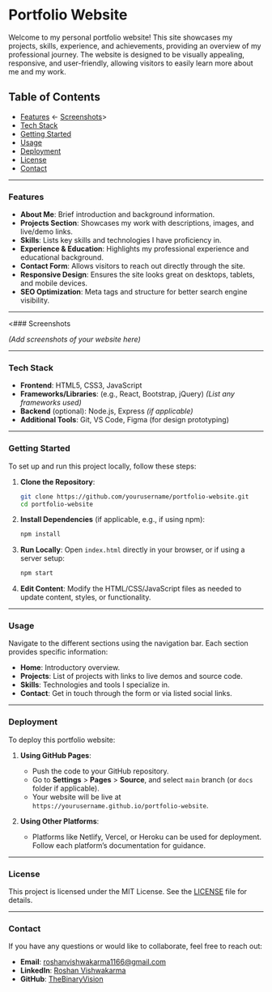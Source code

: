 # Portfolio Website

Welcome to my personal portfolio website! This site showcases my projects, skills, experience, and achievements, providing an overview of my professional journey. The website is designed to be visually appealing, responsive, and user-friendly, allowing visitors to easily learn more about me and my work.

## Table of Contents

- [Features](#features)
<- [Screenshots](#screenshots)>
- [Tech Stack](#tech-stack)
- [Getting Started](#getting-started)
- [Usage](#usage)
- [Deployment](#deployment)
- [License](#license)
- [Contact](#contact)

---

### Features

- **About Me**: Brief introduction and background information.
- **Projects Section**: Showcases my work with descriptions, images, and live/demo links.
- **Skills**: Lists key skills and technologies I have proficiency in.
- **Experience & Education**: Highlights my professional experience and educational background.
- **Contact Form**: Allows visitors to reach out directly through the site.
- **Responsive Design**: Ensures the site looks great on desktops, tablets, and mobile devices.
- **SEO Optimization**: Meta tags and structure for better search engine visibility.

---

<### Screenshots

*(Add screenshots of your website here)*
>
---

### Tech Stack

- **Frontend**: HTML5, CSS3, JavaScript
- **Frameworks/Libraries**: (e.g., React, Bootstrap, jQuery) *(List any frameworks used)*
- **Backend** (optional): Node.js, Express *(if applicable)*
- **Additional Tools**: Git, VS Code, Figma (for design prototyping)

---

### Getting Started

To set up and run this project locally, follow these steps:

1. **Clone the Repository**:
   ```bash
   git clone https://github.com/yourusername/portfolio-website.git
   cd portfolio-website
   ```

2. **Install Dependencies** (if applicable, e.g., if using npm):
   ```bash
   npm install
   ```

3. **Run Locally**:
   Open `index.html` directly in your browser, or if using a server setup:
   ```bash
   npm start
   ```

4. **Edit Content**:
   Modify the HTML/CSS/JavaScript files as needed to update content, styles, or functionality.

---

### Usage

Navigate to the different sections using the navigation bar. Each section provides specific information:

- **Home**: Introductory overview.
- **Projects**: List of projects with links to live demos and source code.
- **Skills**: Technologies and tools I specialize in.
- **Contact**: Get in touch through the form or via listed social links.

---

### Deployment

To deploy this portfolio website:

1. **Using GitHub Pages**:
   - Push the code to your GitHub repository.
   - Go to **Settings** > **Pages** > **Source**, and select `main` branch (or `docs` folder if applicable).
   - Your website will be live at `https://yourusername.github.io/portfolio-website`.

2. **Using Other Platforms**:
   - Platforms like Netlify, Vercel, or Heroku can be used for deployment. Follow each platform’s documentation for guidance.

---

### License

This project is licensed under the MIT License. See the [LICENSE](LICENSE) file for details.

---

### Contact

If you have any questions or would like to collaborate, feel free to reach out:

- **Email**: roshanvishwakarma1166@gmail.com
- **LinkedIn**: [Roshan Vishwakarma](https://www.linkedin.com/in/naam-roshan/)
- **GitHub**: [TheBinaryVision](https://github.com/TheBinaryVision)
